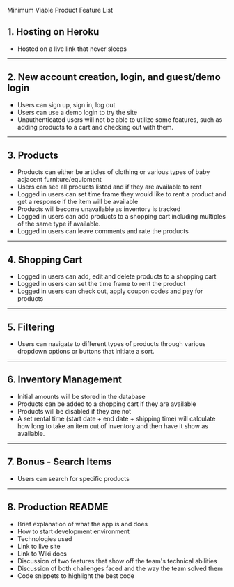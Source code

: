Minimum Viable Product Feature List

## 1. Hosting on Heroku

- Hosted on a live link that never sleeps
---
## 2. New account creation, login, and guest/demo login

- Users can sign up, sign in, log out
- Users can use a demo login to try the site
- Unauthenticated users will not be able to utilize some features, such as adding products to a cart and checking out with them.
---
## 3. Products

- Products can either be articles of clothing or various types of baby adjacent furniture/equipment
- Users can see all products listed and if they are available to rent
- Logged in users can set time frame they would like to rent a product and get a response if the item will be available
- Products will become unavailable as inventory is tracked
- Logged in users can add products to a shopping cart including multiples of the same type if available.
- Logged in users can leave comments and rate the products
---
## 4. Shopping Cart

- Logged in users can add, edit and delete products to a shopping cart
- Logged in users can set the time frame to rent the product
- Logged in users can check out, apply coupon codes and pay for products
----
## 5. Filtering
- Users can navigate to different types of products through various dropdown options or buttons that initiate a sort.
---
## 6. Inventory Management
- Initial amounts will be stored in the database
- Products can be added to a shopping cart if they are available
- Products will be disabled if they are not
- A set rental time (start date + end date + shipping time) will calculate how long to take an item out of inventory and then have it show as available.
---
## 7. Bonus - Search Items

- Users can search for specific products
---
## 8. Production README

- Brief explanation of what the app is and does
- How to start development environment
- Technologies used
- Link to live site
- Link to Wiki docs
- Discussion of two features that show off the team's technical abilities
- Discussion of both challenges faced and the way the team solved them
- Code snippets to highlight the best code
